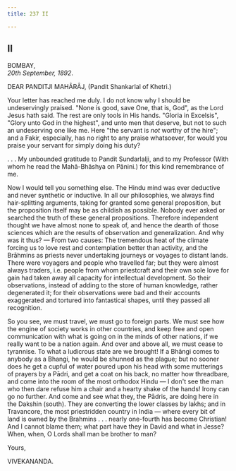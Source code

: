 ```yaml
---
title: 237 II

---
```

  

  

## II

BOMBAY,  
*20th September, 1892*.

DEAR PANDITJI MAHÂRÂJ, (Pandit Shankarlal of Khetri.)

Your letter has reached me duly. I do not know why I should be
undeservingly praised. "None is good, save One, that is, God", as the
Lord Jesus hath said. The rest are only tools in His hands. "Gloria in
Excelsis", "Glory unto God in the highest", and unto men that deserve,
but not to such an undeserving one like me. Here "the servant is *not*
worthy of the hire"; and a Fakir, especially, has no right to any praise
whatsoever, for would you praise your servant for simply doing his duty?

. . . My unbounded gratitude to Pandit Sundarlalji, and to my Professor
(With whom he read the Mahā-Bhāshya on Pānini.) for this kind
remembrance of me.

Now I would tell you something else. The Hindu mind was ever deductive
and never synthetic or inductive. In all our philosophies, we always
find hair-splitting arguments, taking for granted some general
proposition, but the proposition itself may be as childish as possible.
Nobody ever asked or searched the truth of these general propositions.
Therefore independent thought we have almost none to speak of, and hence
the dearth of those sciences which are the results of observation and
generalization. And why was it thus? — From two causes: The tremendous
heat of the climate forcing us to love rest and contemplation better
than activity, and the Brāhmins as priests never undertaking journeys or
voyages to distant lands. There were voyagers and people who travelled
far; but they were almost always traders, i.e. people from whom
priestcraft and their own sole love for gain had taken away all capacity
for intellectual development. So their observations, instead of adding
to the store of human knowledge, rather degenerated it; for their
observations were bad and their accounts exaggerated and tortured into
fantastical shapes, until they passed all recognition.

So you see, we must travel, we must go to foreign parts. We must see how
the engine of society works in other countries, and keep free and open
communication with what is going on in the minds of other nations, if we
really want to be a nation again. And over and above all, we must cease
to tyrannise. To what a ludicrous state are we brought! If a Bhāngi
comes to anybody as a Bhangi, he would be shunned as the plague; but no
sooner does he get a cupful of water poured upon his head with some
mutterings of prayers by a Pādri, and get a coat on his back, no matter
how threadbare, and come into the room of the most orthodox Hindu — I
don't see the man who then dare refuse him a chair and a hearty shake of
the hands! Irony can go no further. And come and see what they, the
Pādris, are doing here in the Dakshin (south). They are converting the
lower classes by lakhs; and in Travancore, the most priestridden country
in India — where every bit of land is owned by the Brahmins . . . nearly
one-fourth has become Christian! And I cannot blame them; what part have
they in David and what in Jesse? When, when, O Lords shall man be
brother to man?

Yours,

VIVEKANANDA.